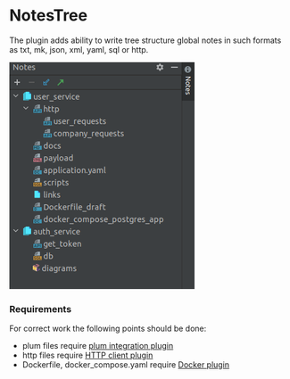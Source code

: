 # NotesTree

The plugin adds ability to write tree structure global notes in such formats as txt, mk, json, xml, yaml, sql or http.

![img](https://raw.githubusercontent.com/epm-dev-priporov/idea-notes/master/src/main/resources/img.png)

### Requirements
For correct work the following points should be done:
* plum files require [plum integration plugin](https://plugins.jetbrains.com/plugin/7017-plantuml-integration)
* http files require [HTTP client plugin](https://plugins.jetbrains.com/plugin/13121-http-client)
* Dockerfile, docker_compose.yaml require [Docker plugin](https://www.jetbrains.com/help/idea/docker.html)